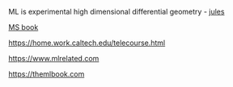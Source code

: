 ML is experimental high dimensional differential geometry - [jules](https://twitter.com/_julesh_/status/1654073246591995905)

[MS book](https://www.microsoft.com/en-us/research/uploads/prod/2006/01/Bishop-Pattern-Recognition-and-Machine-Learning-2006.pdf)

https://home.work.caltech.edu/telecourse.html

https://www.mlrelated.com

https://themlbook.com

